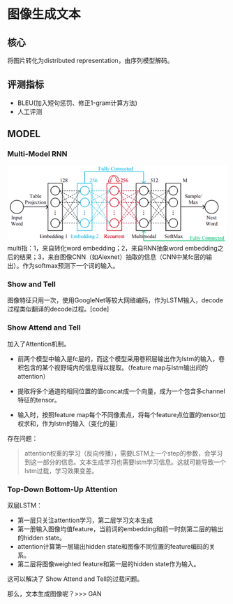 # 图像生成文本

## 核心
将图片转化为distributed representation，由序列模型解码。

## 评测指标
- BLEU(加入短句惩罚、修正1-gram计算方法)
- 人工评测

## MODEL
### Multi-Model RNN
![1](images/152341.png)
multi指：1，来自转化word embedding；2，来自RNN抽象word embedding之后的结果；3，来自图像CNN（如Alexnet）抽取的信息（CNN中某fc层的输出）。作为softmax预测下一个词的输入。

### Show and Tell
图像特征只用一次，使用GoogleNet等较大网络编码，作为LSTM输入，decode过程类似翻译的decode过程。[code]

### Show Attend and Tell
加入了Attention机制。

- 前两个模型中输入是fc层的，而这个模型采用卷积层输出作为lstm的输入，卷积包含的某个视野域内的信息得以提取。（feature map与lstm输出间的attention）

- 提取将多个通道的相同位置的值concat成一个向量，成为一个包含多channel特征的tensor。

- 输入时，按照feature map每个不同像素点，将每个feature点位置的tensor加权求和，作为lstm的输入（变化的量）

存在问题：

> attention权重的学习（反向传播），需要LSTM上一个step的参数，会学习到这一部分的信息。文本生成学习也需要lstm学习信息。这就可能导致一个lstm过载，学习效果变差。

### Top-Down Bottom-Up Attention
双层LSTM：
- 第一层只关注attention学习，第二层学习文本生成
- 第一册输入图像均值feature，当前词的embedding和前一时刻第二层的输出的hidden state。
- attention计算第一层输出hidden state和图像不同位置的feature编码的关系。
- 第二层将图像weighted feature和第一层的hidden state作为输入。

这可以解决了 Show Attend and Tell的过载问题。

那么，文本生成图像呢？>>> GAN
